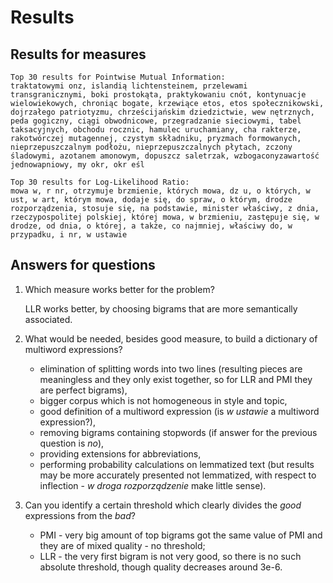 # Results

## Results for measures

```
Top 30 results for Pointwise Mutual Information:
traktatowymi onz, islandią lichtensteinem, przelewami transgranicznymi, boki prostokąta, praktykowaniu cnót, kontynuacje wielowiekowych, chroniąc bogate, krzewiące etos, etos społecznikowski, dojrzałego patriotyzmu, chrześcijańskim dziedzictwie, wew nętrznych, peda gogiczny, ciągi obwodnicowe, przegradzanie sieciowymi, tabel taksacyjnych, obchodu rocznic, hamulec uruchamiany, cha rakterze, rakotwórczej mutagennej, czystym składniku, pryzmach formowanych, nieprzepuszczalnym podłożu, nieprzepuszczalnych płytach, zczony śladowymi, azotanem amonowym, dopuszcz saletrzak, wzbogaconyzawartość jednowapniowy, my okr, okr eśl

Top 30 results for Log-Likelihood Ratio:
mowa w, r nr, otrzymuje brzmienie, których mowa, dz u, o których, w ust, w art, którym mowa, dodaje się, do spraw, o którym, drodze rozporządzenia, stosuje się, na podstawie, minister właściwy, z dnia, rzeczypospolitej polskiej, której mowa, w brzmieniu, zastępuje się, w drodze, od dnia, o której, a także, co najmniej, właściwy do, w przypadku, i nr, w ustawie
```
## Answers for questions


1. Which measure works better for the problem?

    LLR works better, by choosing bigrams that are more semantically associated.

2. What would be needed, besides good measure, to build a dictionary of multiword expressions?
    * elimination of splitting words into two lines (resulting pieces are meaningless and they only exist together, so for LLR and PMI they are perfect bigrams),
    * bigger corpus which is not homogeneous in style and topic,
    * good definition of a multiword expression (is *w ustawie* a multiword expression?),
    * removing bigrams containing stopwords (if answer for the previous question is *no*), 
    * providing extensions for abbreviations,
    * performing probability calculations on lemmatized text (but results may be more accurately presented not lemmatized, with respect to inflection - *w droga rozporządzenie* make little sense).
    
3. Can you identify a certain threshold which clearly divides the *good* expressions from the *bad*?
    * PMI - very big amount of top bigrams got the same value of PMI and they are of mixed quality - no threshold;
    * LLR - the very first bigram is not very good, so there is no such absolute threshold, though quality decreases around 3e-6.